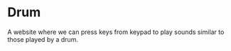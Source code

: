 # Drum
A website where we can press keys from keypad to play sounds similar to those played by a drum.
